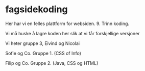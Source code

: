 # fagsidekoding
Her har vi en felles plattform for websiden. 9. Trinn koding. 

Vi må huske å lagre koden her slik at vi får forskjellige versjoner

Vi heter gruppe 3, Eivind og Nicolai

Sofie og Co. Gruppe 1. (CSS of Info)

Filip og Co. Gruppe 2. (Java, CSS og HTML)
